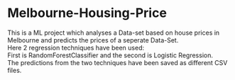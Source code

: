 # Melbourne-Housing-Price
This is a ML project which analyses a Data-set based on house prices in Melbourne and predicts the prices of a seperate Data-Set.<br>
Here 2 regression techniques have been used:<br>
First is RandomForestClassifier and the second is Logistic Regression.<br>
The predictions from the two techniques have been saved as different CSV files.
